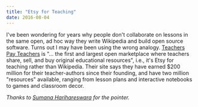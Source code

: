 ```yaml
---
title: "Etsy for Teaching"
date: 2016-08-04
---
```

<p>
  I've been wondering for years why people don't collaborate on lessons
  in the same open, ad hoc way they write Wikipedia and build open source software.
  Turns out I may have been using the wrong analogy.
  <a href="https://www.teacherspayteachers.com/">Teachers Pay Teachers</a> is
  "… the first and largest open marketplace where teachers share, sell, and buy original educational resources",
  i.e., it's Etsy for teaching rather than Wikipedia.
  Their site says they have earned $200 million for their teacher-authors since their founding,
  and have two million "resources" available,
  ranging from lesson plans and interactive notebooks to games and classroom decor.
</p>
<p>
  <em>Thanks to <a href="https://www.harihareswara.net/">Sumana Harihareswara</a> for the pointer.</em>
</p>
